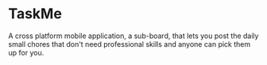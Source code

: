 # TaskMe
A cross platform mobile application, a sub-board,  that lets you post the daily small chores that don't need professional skills and anyone can pick them up for you.
